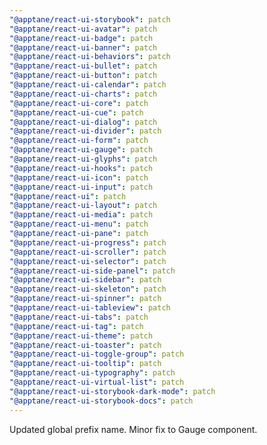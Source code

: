 ```yaml
---
"@apptane/react-ui-storybook": patch
"@apptane/react-ui-avatar": patch
"@apptane/react-ui-badge": patch
"@apptane/react-ui-banner": patch
"@apptane/react-ui-behaviors": patch
"@apptane/react-ui-bullet": patch
"@apptane/react-ui-button": patch
"@apptane/react-ui-calendar": patch
"@apptane/react-ui-charts": patch
"@apptane/react-ui-core": patch
"@apptane/react-ui-cue": patch
"@apptane/react-ui-dialog": patch
"@apptane/react-ui-divider": patch
"@apptane/react-ui-form": patch
"@apptane/react-ui-gauge": patch
"@apptane/react-ui-glyphs": patch
"@apptane/react-ui-hooks": patch
"@apptane/react-ui-icon": patch
"@apptane/react-ui-input": patch
"@apptane/react-ui": patch
"@apptane/react-ui-layout": patch
"@apptane/react-ui-media": patch
"@apptane/react-ui-menu": patch
"@apptane/react-ui-pane": patch
"@apptane/react-ui-progress": patch
"@apptane/react-ui-scroller": patch
"@apptane/react-ui-selector": patch
"@apptane/react-ui-side-panel": patch
"@apptane/react-ui-sidebar": patch
"@apptane/react-ui-skeleton": patch
"@apptane/react-ui-spinner": patch
"@apptane/react-ui-tableview": patch
"@apptane/react-ui-tabs": patch
"@apptane/react-ui-tag": patch
"@apptane/react-ui-theme": patch
"@apptane/react-ui-toaster": patch
"@apptane/react-ui-toggle-group": patch
"@apptane/react-ui-tooltip": patch
"@apptane/react-ui-typography": patch
"@apptane/react-ui-virtual-list": patch
"@apptane/react-ui-storybook-dark-mode": patch
"@apptane/react-ui-storybook-docs": patch
---
```


Updated global prefix name. Minor fix to Gauge component.
